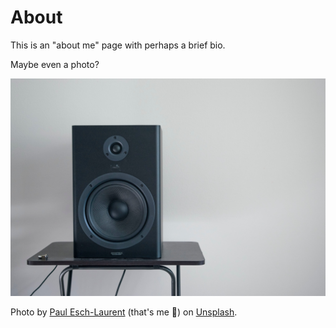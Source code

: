 # About

This is an "about me" page with perhaps a brief bio.

Maybe even a photo?

![Speaker.](img/photo.jpg)

Photo by [Paul Esch-Laurent](https://unsplash.com/@pinjasaur) (that's me 👋) on
[Unsplash](https://unsplash.com/@pinjasaur).
